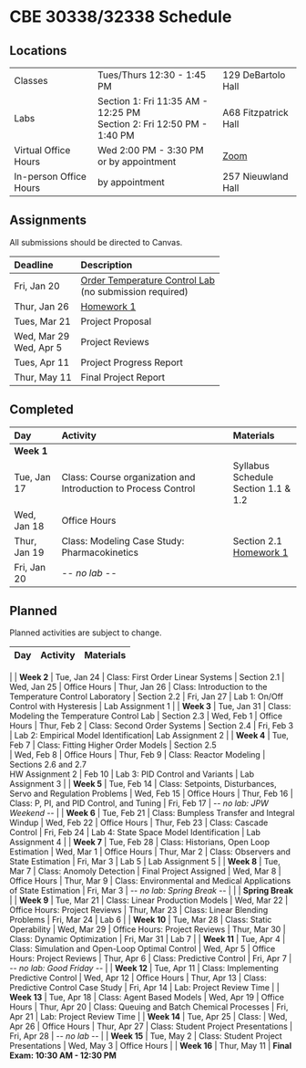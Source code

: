# CBE 30338/32338 Schedule

## Locations

| | | | 
| :-- | :-- | :-- |
| Classes | Tues/Thurs 12:30 - 1:45 PM | 129 DeBartolo Hall
| Labs    | Section 1: Fri 11:35 AM - 12:25 PM <br> Section 2: Fri 12:50 PM - 1:40 PM | A68 Fitzpatrick Hall
| Virtual Office Hours | Wed 2:00 PM - 3:30 PM <br> or by appointment | [Zoom](https://notredame.zoom.us/j/93569381181?pwd=Uk5EeUM2TU9OdDFMR0xiRlk4MUo1UT09)
| In-person Office Hours | by appointment | 257 Nieuwland Hall | 


## Assignments

All submissions should be directed to Canvas.

| Deadline | Description |
| :-- | :-- |
| Fri, Jan 20 | [Order Temperature Control Lab](https://www.amazon.com/TCLab-Temperature-Control-Lab/dp/B07GMFWMRY) <br> (no submission required) |
| Thur, Jan 26 | [Homework 1](assignments/hw-01.ipynb)
| Tues, Mar 21 | Project Proposal
| Wed, Mar 29 <br> Wed, Apr 5 | Project Reviews
| Tues, Apr 11 | Project Progress Report
| Thur, May 11 | Final Project Report

## Completed

| Day | Activity | Materials |
|:-- |:-- |:-- |
| **Week 1**
| Tue, Jan 17 | Class: Course organization and Introduction to Process Control | Syllabus <br> Schedule <br> Section 1.1 & 1.2 |
| Wed, Jan 18 | Office Hours 
| Thur, Jan 19 | Class: Modeling Case Study: Pharmacokinetics  | Section 2.1 <br> [Homework 1](assignments/hw-01.ipynb) |
| Fri, Jan 20 | -- *no lab* --

## Planned

Planned activities are subject to change.

| Day | Activity | Materials |
|:-- |:-- |:-- |
|
| **Week 2**
| Tue, Jan 24 | Class: First Order Linear Systems | Section 2.1
| Wed, Jan 25 | Office Hours 
| Thur, Jan 26 | Class: Introduction to the Temperature Control Laboratory | Section 2.2
| Fri, Jan 27 | Lab 1: On/Off Control with Hysteresis | Lab Assignment 1
|
| **Week 3**
| Tue, Jan 31 | Class: Modeling the Temperature Control Lab | Section 2.3
| Wed, Feb 1 | Office Hours
| Thur, Feb 2 | Class: Second Order Systems | Section 2.4
| Fri, Feb 3 | Lab 2: Empirical Model Identification| Lab Assignment 2
|
| **Week 4**
| Tue, Feb 7 | Class: Fitting Higher Order Models | Section 2.5  
| Wed, Feb 8 | Office Hours
| Thur, Feb 9 | Class: Reactor Modeling | Sections 2.6 and 2.7 <br> HW Assignment 2
| Feb 10 | Lab 3: PID Control and Variants | Lab Assignment 3
|
| **Week 5**
| Tue, Feb 14  | Class: Setpoints, Disturbances, Servo and Regulation Problems
| Wed, Feb 15 | Office Hours
| Thur, Feb 16 | Class: P, PI, and PID Control, and Tuning
| Fri, Feb 17 | -- *no lab: JPW Weekend* --
|
| **Week 6**
| Tue, Feb 21 | Class: Bumpless Transfer and Integral Windup
| Wed, Feb 22 | Office Hours
| Thur, Feb 23 | Class: Cascade Control
| Fri, Feb 24 | Lab 4: State Space Model Identification | Lab Assignment 4
|
| **Week 7**
| Tue, Feb 28 | Class: Historians, Open Loop Estimation
| Wed, Mar 1 | Office Hours
| Thur, Mar 2 | Class: Observers and State Estimation 
| Fri, Mar 3 | Lab 5 | Lab Assignment 5
|
| **Week 8**
| Tue, Mar 7 | Class: Anomoly Detection | Final Project Assigned
| Wed, Mar 8 | Office Hours
| Thur, Mar 9 | Class: Environmental and Medical Applications of State Estimation
| Fri, Mar 3 | -- *no lab: Spring Break* --
|
| | **Spring Break**
|
| **Week 9**
| Tue, Mar 21 | Class: Linear Production Models
| Wed, Mar 22 | Office Hours: Project Reviews
| Thur, Mar 23 | Class: Linear Blending Problems
| Fri, Mar 24 | Lab 6
|
| **Week 10**
| Tue, Mar 28 | Class: Static Operability
| Wed, Mar 29 | Office Hours: Project Reviews
| Thur, Mar 30 | Class: Dynamic Optimization
| Fri, Mar 31 | Lab 7 
|
| **Week 11**
| Tue, Apr 4 | Class: Simulation and Open-Loop Optimal Control
| Wed, Apr 5 | Office Hours: Project Reviews
| Thur, Apr 6 | Class: Predictive Control
| Fri, Apr 7 | -- *no lab: Good Friday* --
|
| **Week 12**
| Tue, Apr 11 | Class: Implementing Predictive Control
| Wed, Apr 12 | Office Hours
| Thur, Apr 13 | Class: Predictive Control Case Study
| Fri, Apr 14 | Lab: Project Review Time
|
| **Week 13**
| Tue, Apr 18 | Class: Agent Based Models
| Wed, Apr 19 | Office Hours
| Thur, Apr 20 | Class: Queuing and Batch Chemical Processes
| Fri, Apr 21 | Lab: Project Review Time
|
| **Week 14**
| Tue, Apr 25 | Class: 
| Wed, Apr 26 | Office Hours
| Thur, Apr 27 | Class: Student Project Presentations
| Fri, Apr 28 | -- *no lab* --
|
| **Week 15**
| Tue, May 2 | Class: Student Project Presentations
| Wed, May 3 | Office Hours
|
| **Week 16**
| Thur, May 11 | **Final Exam: 10:30 AM - 12:30 PM**

